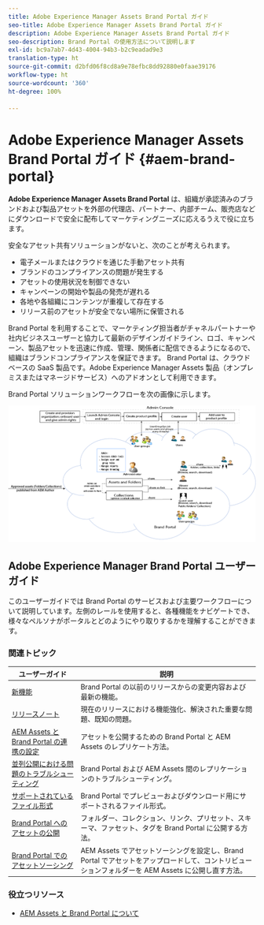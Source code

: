 ```yaml
---
title: Adobe Experience Manager Assets Brand Portal ガイド
seo-title: Adobe Experience Manager Assets Brand Portal ガイド
description: Adobe Experience Manager Assets Brand Portal ガイド
seo-description: Brand Portal の使用方法について説明します
exl-id: bc9a7ab7-4d43-4004-94b3-b2c9eadad9e3
translation-type: ht
source-git-commit: d2bfd06f8cd8a9e78efbc8dd92880e0faae39176
workflow-type: ht
source-wordcount: '360'
ht-degree: 100%

---
```


# Adobe Experience Manager Assets Brand Portal ガイド {#aem-brand-portal}

**Adobe Experience Manager Assets Brand Portal** は、組織が承認済みのブランドおよび製品アセットを外部の代理店、パートナー、内部チーム、販売店などにダウンロードで安全に配布してマーケティングニーズに応えるうえで役に立ちます。

安全なアセット共有ソリューションがないと、次のことが考えられます。

* 電子メールまたはクラウドを通じた手動アセット共有
* ブランドのコンプライアンスの問題が発生する
* アセットの使用状況を制御できない
* キャンペーンの開始や製品の発売が遅れる
* 各地や各組織にコンテンツが重複して存在する
* リリース前のアセットが安全でない場所に保管される

Brand Portal を利用することで、マーケティング担当者がチャネルパートナーや社内ビジネスユーザーと協力して最新のデザインガイドライン、ロゴ、キャンペーン、製品アセットを迅速に作成、管理、関係者に配信できるようになるので、組織はブランドコンプライアンスを保証できます。
Brand Portal は、クラウドベースの SaaS 製品です。Adobe Experience Manager Assets 製品（オンプレミスまたはマネージドサービス）へのアドオンとして利用できます。

Brand Portal ソリューションワークフローを次の画像に示します。

![](assets/BPWorkflow1.png)

## Adobe Experience Manager Brand Portal ユーザーガイド

このユーザーガイドでは Brand Portal のサービスおよび主要ワークフローについて説明しています。左側のレールを使用すると、各種機能をナビゲートでき、様々なペルソナがポータルとどのようにやり取りするかを理解することができます。

### 関連トピック

| ユーザーガイド | 説明 |
|--- |---|
| [新機能](whats-new.md) | Brand Portal の以前のリリースからの変更内容および最新の機能。 |
| [リリースノート](brand-portal-release-notes.md) | 現在のリリースにおける機能強化、解決された重要な問題、既知の問題。 |
| [AEM Assets と Brand Portal の連携の設定](../using/configure-aem-assets-with-brand-portal.md) | アセットを公開するための Brand Portal と AEM Assets のレプリケート方法。 |
| [並列公開における問題のトラブルシューティング](troubleshoot-parallel-publishing.md) | Brand Portal および AEM Assets 間のレプリケーションのトラブルシューティング。 |
| [サポートされているファイル形式](brand-portal-supported-formats.md) | Brand Portal でプレビューおよびダウンロード用にサポートされるファイル形式。 |
| [Brand Portal へのアセットの公開](brand-portal-sharing-folders.md) | フォルダー、コレクション、リンク、プリセット、スキーマ、ファセット、タグを Brand Portal に公開する方法。 |
| [Brand Portal でのアセットソーシング](brand-portal-asset-sourcing.md) | AEM Assets でアセットソーシングを設定し、Brand Portal でアセットをアップロードして、コントリビューションフォルダーを AEM Assets に公開し直す方法。 |

### 役立つリソース

* [AEM Assets と Brand Portal について](https://docs.adobe.com/content/help/ja-JP/experience-manager-brand-portal/using/home.html)
